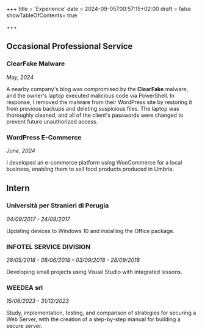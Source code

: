 +++
title = 'Experience'
date = 2024-09-05T00:57:15+02:00
draft = false
showTableOfContents= true

+++

## Occasional Professional Service
### ClearFake Malware
*May, 2024*

A nearby company's blog was compromised by the **ClearFake** malware, and the owner's laptop executed malicious code via PowerShell. In response, I removed the malware from their WordPress site by restoring it from previous backups and deleting suspicious files. The laptop was thoroughly cleaned, and all of the client's passwords were changed to prevent future unauthorized access.
### WordPress E-Commerce
*June, 2024*

I developed an e-commerce platform using WooCommerce for a local business, enabling them to sell food products produced in Umbria.
## Intern
### Università per Stranieri di Perugia
*04/09/2017 - 24/09/2017*

Updating devices to Windows 10 and installing the Office package.
### INFOTEL SERVICE DIVISION 
*28/05/2018 - 08/06/2018 – 03/09/2018 - 28/09/2018*

Developing small projects using Visual Studio with integrated lessons.
### WEEDEA srl 
*15/06/2023 - 31/12/2023*

Study, implementation, testing, and comparison of strategies for securing a Web Server, with the creation of a step-by-step manual for building a secure server.